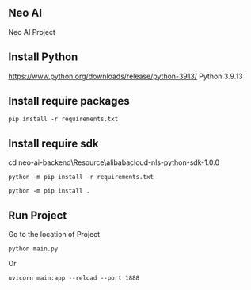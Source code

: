 ## Neo AI

Neo AI Project

## Install Python

https://www.python.org/downloads/release/python-3913/
Python 3.9.13

## Install require packages

```
pip install -r requirements.txt
```

## Install require sdk
cd neo-ai-backend\Resource\alibabacloud-nls-python-sdk-1.0.0

```
python -m pip install -r requirements.txt

python -m pip install .
```

## Run Project

Go to the location of Project

```
python main.py
```
Or
```
uvicorn main:app --reload --port 1888
```
